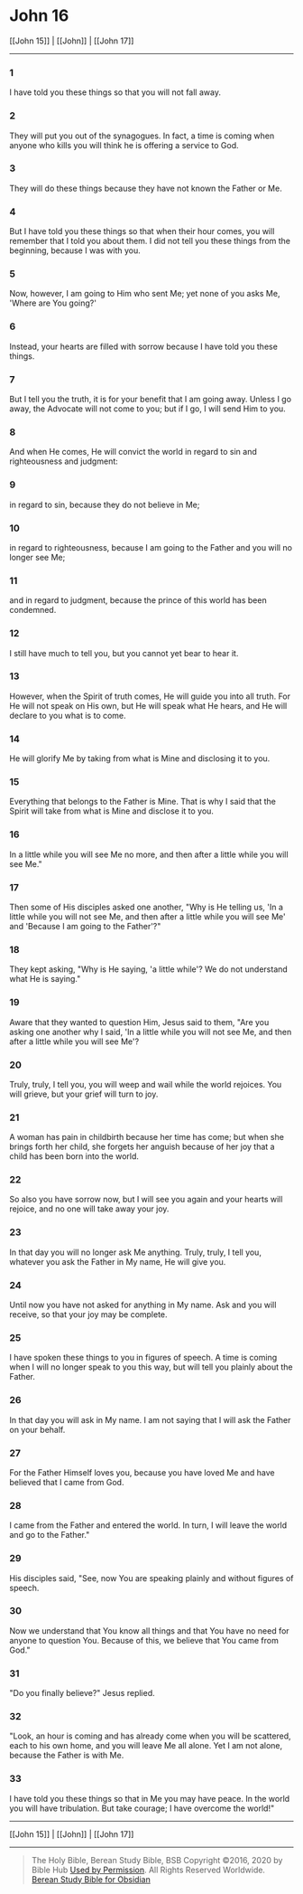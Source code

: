 # John 16

[[John 15]] | [[John]] | [[John 17]]

---

### 1
I have told you these things so that you will not fall away.

### 2
They will put you out of the synagogues. In fact, a time is coming when anyone who kills you will think he is offering a service to God.

### 3
They will do these things because they have not known the Father or Me.

### 4
But I have told you these things so that when their hour comes, you will remember that I told you about them. I did not tell you these things from the beginning, because I was with you.

### 5
Now, however, I am going to Him who sent Me; yet none of you asks Me, 'Where are You going?'

### 6
Instead, your hearts are filled with sorrow because I have told you these things.

### 7
But I tell you the truth, it is for your benefit that I am going away. Unless I go away, the Advocate will not come to you; but if I go, I will send Him to you.

### 8
And when He comes, He will convict the world in regard to sin and righteousness and judgment:

### 9
in regard to sin, because they do not believe in Me;

### 10
in regard to righteousness, because I am going to the Father and you will no longer see Me;

### 11
and in regard to judgment, because the prince of this world has been condemned.

### 12
I still have much to tell you, but you cannot yet bear to hear it.

### 13
However, when the Spirit of truth comes, He will guide you into all truth. For He will not speak on His own, but He will speak what He hears, and He will declare to you what is to come.

### 14
He will glorify Me by taking from what is Mine and disclosing it to you.

### 15
Everything that belongs to the Father is Mine. That is why I said that the Spirit will take from what is Mine and disclose it to you.

### 16
In a little while you will see Me no more, and then after a little while you will see Me."

### 17
Then some of His disciples asked one another, "Why is He telling us, 'In a little while you will not see Me, and then after a little while you will see Me' and 'Because I am going to the Father'?"

### 18
They kept asking, "Why is He saying, 'a little while'? We do not understand what He is saying."

### 19
Aware that they wanted to question Him, Jesus said to them, "Are you asking one another why I said, 'In a little while you will not see Me, and then after a little while you will see Me'?

### 20
Truly, truly, I tell you, you will weep and wail while the world rejoices. You will grieve, but your grief will turn to joy.

### 21
A woman has pain in childbirth because her time has come; but when she brings forth her child, she forgets her anguish because of her joy that a child has been born into the world.

### 22
So also you have sorrow now, but I will see you again and your hearts will rejoice, and no one will take away your joy.

### 23
In that day you will no longer ask Me anything. Truly, truly, I tell you, whatever you ask the Father in My name, He will give you.

### 24
Until now you have not asked for anything in My name. Ask and you will receive, so that your joy may be complete.

### 25
I have spoken these things to you in figures of speech. A time is coming when I will no longer speak to you this way, but will tell you plainly about the Father.

### 26
In that day you will ask in My name. I am not saying that I will ask the Father on your behalf.

### 27
For the Father Himself loves you, because you have loved Me and have believed that I came from God.

### 28
I came from the Father and entered the world. In turn, I will leave the world and go to the Father."

### 29
His disciples said, "See, now You are speaking plainly and without figures of speech.

### 30
Now we understand that You know all things and that You have no need for anyone to question You. Because of this, we believe that You came from God."

### 31
"Do you finally believe?" Jesus replied.

### 32
"Look, an hour is coming and has already come when you will be scattered, each to his own home, and you will leave Me all alone. Yet I am not alone, because the Father is with Me.

### 33
I have told you these things so that in Me you may have peace. In the world you will have tribulation. But take courage; I have overcome the world!"

---

[[John 15]] | [[John]] | [[John 17]]

---

> The Holy Bible, Berean Study Bible, BSB
> Copyright &copy;2016, 2020 by Bible Hub
> [Used by Permission](https://berean.bible/terms.htm). All Rights Reserved Worldwide.
> [Berean Study Bible for Obsidian](https://github.com/gapmiss/berean-study-bible-for-obsidian)</small>

